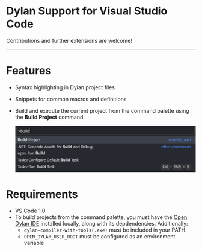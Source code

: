 Dylan Support for Visual Studio Code
====================================

Contributions and further extensions are welcome!

---

# Features
- Syntax highlighting in Dylan project files
- Snippets for common macros and definitions
- Build and execute the current project from the command palette using the **Build Project** command. 

   ![Screenshot of the 'Build Project' command](images/2019-02-06_0954.png)

# Requirements
- VS Code 1.0
- To build projects from the command palette, you must have the [Open Dylan IDE](https://opendylan.org/download/index.html) installed locally, along with its depdendencies. 
Additionally: 
  - `dylan-compiler-with-tools(.exe)` must be included in your PATH.
  - `OPEN_DYLAN_USER_ROOT` must be configured as an environment variable
